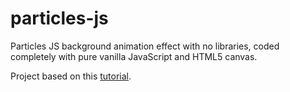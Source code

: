# particles-js
Particles JS background animation effect with no libraries, coded completely with pure vanilla JavaScript and HTML5 canvas. 

Project based on this [tutorial](https://www.youtube.com/watch?v=d620nV6bp0A&t).

